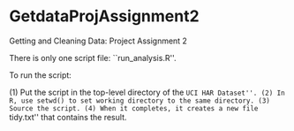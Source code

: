 GetdataProjAssignment2
======================

Getting and Cleaning Data: Project Assignment 2

There is only one script file: ``run_analysis.R''. 

To run the script:

(1) Put the script in the top-level directory of the ``UCI HAR Dataset''.
(2) In R, use setwd() to set working directory to the same directory.
(3) Source the script.
(4) When it completes, it creates a new file ``tidy.txt'' that contains the result.
